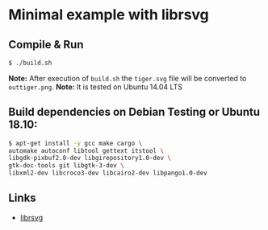 # Minimal example with librsvg

## Compile & Run

```sh
$ ./build.sh
```
**Note:** After execution of `build.sh` the `tiger.svg` file will be converted to `outtiger.png`.
**Note:** It is tested on Ubuntu 14.04 LTS

## Build dependencies on Debian Testing or Ubuntu 18.10:

```sh
$ apt-get install -y gcc make cargo \
automake autoconf libtool gettext itstool \
libgdk-pixbuf2.0-dev libgirepository1.0-dev \
gtk-doc-tools git libgtk-3-dev \
libxml2-dev libcroco3-dev libcairo2-dev libpango1.0-dev
```
## Links
* [librsvg](https://github.com/GNOME/librsvg/) 

